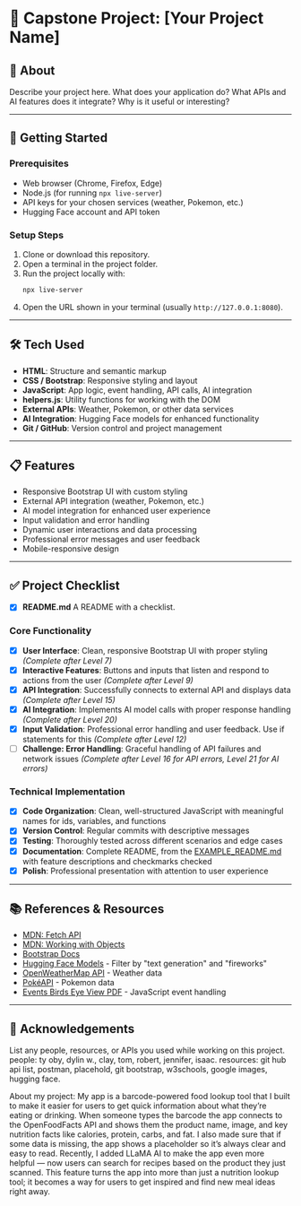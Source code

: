 # 🎯 Capstone Project: [Your Project Name]

## 📖 About

Describe your project here. What does your application do? What APIs and AI features does it integrate? Why is it useful or interesting?

---

## 🚀 Getting Started

### Prerequisites

- Web browser (Chrome, Firefox, Edge)
- Node.js (for running `npx live-server`)
- API keys for your chosen services (weather, Pokemon, etc.)
- Hugging Face account and API token

### Setup Steps

1. Clone or download this repository.
2. Open a terminal in the project folder.
3. Run the project locally with:
   ```bash
   npx live-server
   ```
4. Open the URL shown in your terminal (usually `http://127.0.0.1:8080`).

---

## 🛠️ Tech Used

- **HTML**: Structure and semantic markup
- **CSS / Bootstrap**: Responsive styling and layout
- **JavaScript**: App logic, event handling, API calls, AI integration
- **helpers.js**: Utility functions for working with the DOM
- **External APIs**: Weather, Pokemon, or other data services
- **AI Integration**: Hugging Face models for enhanced functionality
- **Git / GitHub**: Version control and project management

---

## 📋 Features

- Responsive Bootstrap UI with custom styling
- External API integration (weather, Pokemon, etc.)
- AI model integration for enhanced user experience
- Input validation and error handling
- Dynamic user interactions and data processing
- Professional error messages and user feedback
- Mobile-responsive design

---

## ✅ Project Checklist

- [x] **README.md** A README with a checklist.

### Core Functionality

- [X] **User Interface**: Clean, responsive Bootstrap UI with proper styling _(Complete after Level 7)_
- [X] **Interactive Features**: Buttons and inputs that listen and respond to actions from the user _(Complete after Level 9)_
- [X] **API Integration**: Successfully connects to external API and displays data _(Complete after Level 15)_
- [X] **AI Integration**: Implements AI model calls with proper response handling _(Complete after Level 20)_
- [X] **Input Validation**: Professional error handling and user feedback. Use if statements for this _(Complete after Level 12)_
- [ ] **Challenge: Error Handling**: Graceful handling of API failures and network issues _(Complete after Level 16 for API errors, Level 21 for AI errors)_

### Technical Implementation

- [X] **Code Organization**: Clean, well-structured JavaScript with meaningful names for ids, variables, and functions
- [X] **Version Control**: Regular commits with descriptive messages
- [X] **Testing**: Thoroughly tested across different scenarios and edge cases
- [X] **Documentation**: Complete README, from the [EXAMPLE_README.md](/codex-lv2-may-2025/guides/week8-capstone/EXAMPLE_README.html) with feature descriptions and checkmarks checked
- [X] **Polish**: Professional presentation with attention to user experience

---

## 📚 References & Resources

- [MDN: Fetch API](https://developer.mozilla.org/en-US/docs/Web/API/Fetch_API)
- [MDN: Working with Objects](https://developer.mozilla.org/en-US/docs/Learn/JavaScript/Objects/Basics)
- [Bootstrap Docs](https://getbootstrap.com/docs/5.3/getting-started/introduction/)
- [Hugging Face Models](https://huggingface.co/models) - Filter by "text generation" and "fireworks"
- [OpenWeatherMap API](https://openweathermap.org/api) - Weather data
- [PokéAPI](https://pokeapi.co) - Pokemon data
- [Events Birds Eye View PDF](/codex-lv2-may-2025/resources/skill-guides/events-birds-eye-view.pdf) - JavaScript event handling

---

## 🙌 Acknowledgements

List any people, resources, or APIs you used while working on this project.  
 people: ty oby, dylin w., clay, tom, robert, jennifer, isaac.
resources: git hub api list, postman, placehold, git bootstrap, w3schools, google images, hugging face.

About my project:
My app is a barcode-powered food lookup tool that I built to make it easier for users to get quick information about what they’re eating or drinking. When someone types the barcode the app connects to the OpenFoodFacts API and shows them the product name, image, and key nutrition facts like calories, protein, carbs, and fat. I also made sure that if some data is missing, the app shows a placeholder so it’s always clear and easy to read. Recently, I added LLaMA AI to make the app even more helpful — now users can search for recipes based on the product they just scanned. This feature turns the app into more than just a nutrition lookup tool; it becomes a way for users to get inspired and find new meal ideas right away.
